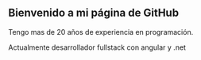 ## Bienvenido a mi  página de GitHub

Tengo mas de 20 años de experiencia en programación. 

Actualmente desarrollador fullstack con angular y .net

